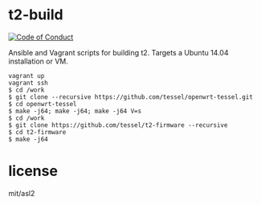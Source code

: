 # t2-build

[![Code of Conduct](https://img.shields.io/badge/%E2%9D%A4-code%20of%20conduct-blue.svg?style=flat)](https://github.com/tessel/project/blob/master/CONDUCT.md)

Ansible and Vagrant scripts for building t2. Targets a Ubuntu 14.04 installation or VM.

```
vagrant up
vagrant ssh
$ cd /work
$ git clone --recursive https://github.com/tessel/openwrt-tessel.git
$ cd openwrt-tessel
$ make -j64; make -j64; make -j64 V=s
$ cd /work
$ git clone https://github.com/tessel/t2-firmware --recursive
$ cd t2-firmware
$ make -j64
```

# license

mit/asl2
